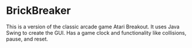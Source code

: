 # BrickBreaker
This is a version of the classic arcade game Atari Breakout. It uses Java Swing to create the GUI. Has a game clock and functionality like collisions, pause, and reset. 
